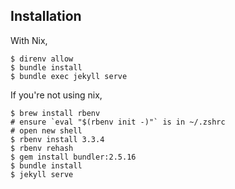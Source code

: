 ## Installation

With Nix,
```
$ direnv allow
$ bundle install
$ bundle exec jekyll serve
```

If you're not using nix,

```
$ brew install rbenv
# ensure `eval "$(rbenv init -)"` is in ~/.zshrc
# open new shell
$ rbenv install 3.3.4
$ rbenv rehash
$ gem install bundler:2.5.16
$ bundle install
$ jekyll serve
```


